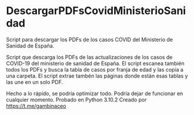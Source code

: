 # DescargarPDFsCovidMinisterioSanidad
Script para descargar los PDFs de los casos COVID del Ministerio de Sanidad de España.

Script que descarga los PDFs de las actualizaciones de los casos de COVID-19 del ministerio de sanidad de España.
El script escanea también todos los PDFs y busca la tabla de casos por franja de edad y las copia a una carpeta.
El script extrae tambén las páginas donde están esas tablas y las une en un solo PDF.

Hecho a lo rápido, se podría optimizar todo. Podría dejar de funcionar en cualquier momento.
Probado en Python 3.10.2
Creado por https://t.me/gambinaceo
